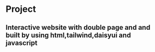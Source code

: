 # Project
## Interactive website with double page and and built by using html,tailwind,daisyui and javascript